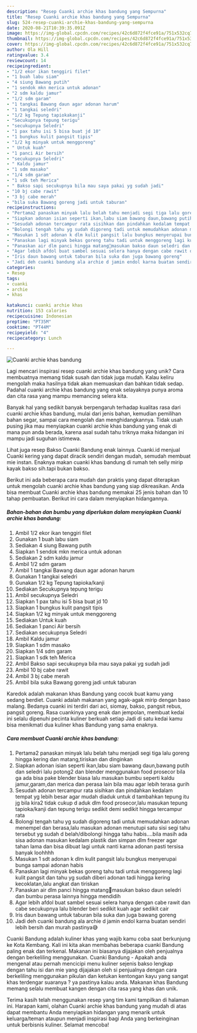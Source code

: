 ```yaml
---
description: "Resep Cuanki archie khas bandung yang Sempurna"
title: "Resep Cuanki archie khas bandung yang Sempurna"
slug: 524-resep-cuanki-archie-khas-bandung-yang-sempurna
date: 2020-08-21T10:39:35.091Z
image: https://img-global.cpcdn.com/recipes/42c6d872f4fce91a/751x532cq70/cuanki-archie-khas-bandung-foto-resep-utama.jpg
thumbnail: https://img-global.cpcdn.com/recipes/42c6d872f4fce91a/751x532cq70/cuanki-archie-khas-bandung-foto-resep-utama.jpg
cover: https://img-global.cpcdn.com/recipes/42c6d872f4fce91a/751x532cq70/cuanki-archie-khas-bandung-foto-resep-utama.jpg
author: Ola Hill
ratingvalue: 3.4
reviewcount: 14
recipeingredient:
- "1/2 ekor ikan tenggiri filet"
- "1 buah labu siam"
- "4 siung Bawang putih"
- "1 sendok mkn merica untuk adonan"
- "2 sdm kaldu jamur"
- "1/2 sdm garam"
- "1 tangkai Bawang daun agar adonan harum"
- "1 tangkai seledri"
- "1/2 kg Tepung tapiokakanji"
- "Secukupnya tepung terigu"
- "secukupnya Seledri"
- "1 pax tahu isi 5 bisa buat jd 10"
- "1 bungkus kulit pangsit tipis"
- "1/2 kg minyak untuk menggoreng"
- " Untuk kuah"
- "1 panci Air bersih"
- "secukupnya Seledri"
- " Kaldu jamur"
- "1 sdm masako"
- "1/4 sdm garam"
- "1 sdk teh Merica"
- " Bakso sapi secukupnya bila mau saya pakai yg sudah jadi"
- "10 bj cabe rawit"
- "3 bj cabe merah"
- "bila suka Bawang goreng jadi untuk taburan"
recipeinstructions:
- "Pertama2 panaskan minyak lalu belah tahu menjadi segi tiga lalu goreng hingga kering dan matang,tiriskan dan dinginkan"
- "Siapkan adonan isian seperti ikan,labu siam bawang daun,bawang putih dan seledri lalu potong2 dan blender menggunakan food prosecor bila ga ada bisa pake blender biasa lalu masukan bumbu seperti kaldu jamur,garam,dan merica dan perasa lain bila mau agar lebih terasa gurih"
- "Sesudah adonan tercampur rata sisihkan dan pindahkan kedalam tempat yg lebih besar agar mudah diaduk untuk d tambahkan tepung itu jg bila kira2 tidak cukup d aduk dlm food prosecor,lalu masukan tepung tapioka/kanji dan tepung terigu sedikit demi sedikit hingga tercampur rata"
- "Bolongi tengah tahu yg sudah digoreng tadi untuk memudahkan adonan menempel dan berasa,lalu masukan adonan menutupi satu sisi segi tahu tersebut yg sudah d belah/dibolongi hingga tahu habis....bila masih ada sisa adonan masukan kedalam plastik dan simpan dlm freezer agar tahan lama dan bisa dibuat lagi untuk nanti karna adonan pasti tersisa banyak loohhhh"
- "Masukan 1 sdt adonan k dlm kulit pangsit lalu bungkus menyerupai bunga sampai adonan habis"
- "Panaskan lagi minyak bekas goreng tahu tadi untuk menggoreng lagi kulit pangsit dan tahu yg sudah diberi adonan tadi hingga kering kecoklatan,lalu angkat dan tiriskan"
- "Panaskan air dlm panci hingga matang🤗masukan bakso daun seledri dan bumbu perasa lainnya hingga mendidih"
- "Agar lebih afdol buat sambel sesuai selera hanya dengan cabe rawit dan cabe secukupnya lalu blender beri sedikit kuah agar sedikit cair"
- "Iris daun bawang untuk taburan bila suka dan juga bawang goreng"
- "Jadi deh cuanki bandung ala archie d jamin endol karna buatan sendiri lebih bersih dan murah pastinya😅"
categories:
- Resep
tags:
- cuanki
- archie
- khas

katakunci: cuanki archie khas 
nutrition: 153 calories
recipecuisine: Indonesian
preptime: "PT35M"
cooktime: "PT44M"
recipeyield: "4"
recipecategory: Lunch

---
```



![Cuanki archie khas bandung](https://img-global.cpcdn.com/recipes/42c6d872f4fce91a/751x532cq70/cuanki-archie-khas-bandung-foto-resep-utama.jpg)

Lagi mencari inspirasi resep cuanki archie khas bandung yang unik? Cara membuatnya memang tidak susah dan tidak juga mudah. Kalau keliru mengolah maka hasilnya tidak akan memuaskan dan bahkan tidak sedap. Padahal cuanki archie khas bandung yang enak selayaknya punya aroma dan cita rasa yang mampu memancing selera kita.

Banyak hal yang sedikit banyak berpengaruh terhadap kualitas rasa dari cuanki archie khas bandung, mulai dari jenis bahan, kemudian pemilihan bahan segar, sampai cara mengolah dan menghidangkannya. Tidak usah pusing jika mau menyiapkan cuanki archie khas bandung yang enak di mana pun anda berada, karena asal sudah tahu triknya maka hidangan ini mampu jadi suguhan istimewa.

Lihat juga resep Bakso Cuanki Bandung enak lainnya. Cuanki.id menjual Cuanki kering yang dapat diracik sendiri dengan mudah, semudah membuat mie instan. Enaknya makan cuanki khas bandung di rumah teh selly mirip kayak bakso sih.tapi bukan bakso.


Berikut ini ada beberapa cara mudah dan praktis yang dapat diterapkan untuk mengolah cuanki archie khas bandung yang siap dikreasikan. Anda bisa membuat Cuanki archie khas bandung memakai 25 jenis bahan dan 10 tahap pembuatan. Berikut ini cara dalam menyiapkan hidangannya.

<!--inarticleads1-->

##### Bahan-bahan dan bumbu yang diperlukan dalam menyiapkan Cuanki archie khas bandung:

1. Ambil 1/2 ekor ikan tenggiri filet
1. Gunakan 1 buah labu siam
1. Sediakan 4 siung Bawang putih
1. Siapkan 1 sendok mkn merica untuk adonan
1. Sediakan 2 sdm kaldu jamur
1. Ambil 1/2 sdm garam
1. Ambil 1 tangkai Bawang daun agar adonan harum
1. Gunakan 1 tangkai seledri
1. Gunakan 1/2 kg Tepung tapioka/kanji
1. Sediakan Secukupnya tepung terigu
1. Ambil secukupnya Seledri
1. Siapkan 1 pax tahu isi 5 bisa buat jd 10
1. Siapkan 1 bungkus kulit pangsit tipis
1. Siapkan 1/2 kg minyak untuk menggoreng
1. Sediakan  Untuk kuah
1. Sediakan 1 panci Air bersih
1. Sediakan secukupnya Seledri
1. Ambil  Kaldu jamur
1. Siapkan 1 sdm masako
1. Siapkan 1/4 sdm garam
1. Siapkan 1 sdk teh Merica
1. Ambil  Bakso sapi secukupnya bila mau saya pakai yg sudah jadi
1. Ambil 10 bj cabe rawit
1. Ambil 3 bj cabe merah
1. Ambil bila suka Bawang goreng jadi untuk taburan


Karedok adalah makanan khas Bandung yang cocok buat kamu yang sedang berdiet. Cuanki adalah makanan yang agak-agak mirip dengan baso malang. Bedanya cuanki ini terdiri dari aci, siomay, bakso, pangsit rebus, pangsit goreng. Rasa cuankinya yang enak dan jempolan, membuat kedai ini selalu dipenuhi pecinta kuliner berkuah setiap Jadi di satu kedai kamu bisa menikmati dua kuliner khas Bandung yang sama enaknya. 

<!--inarticleads2-->

##### Cara membuat Cuanki archie khas bandung:

1. Pertama2 panaskan minyak lalu belah tahu menjadi segi tiga lalu goreng hingga kering dan matang,tiriskan dan dinginkan
1. Siapkan adonan isian seperti ikan,labu siam bawang daun,bawang putih dan seledri lalu potong2 dan blender menggunakan food prosecor bila ga ada bisa pake blender biasa lalu masukan bumbu seperti kaldu jamur,garam,dan merica dan perasa lain bila mau agar lebih terasa gurih
1. Sesudah adonan tercampur rata sisihkan dan pindahkan kedalam tempat yg lebih besar agar mudah diaduk untuk d tambahkan tepung itu jg bila kira2 tidak cukup d aduk dlm food prosecor,lalu masukan tepung tapioka/kanji dan tepung terigu sedikit demi sedikit hingga tercampur rata
1. Bolongi tengah tahu yg sudah digoreng tadi untuk memudahkan adonan menempel dan berasa,lalu masukan adonan menutupi satu sisi segi tahu tersebut yg sudah d belah/dibolongi hingga tahu habis....bila masih ada sisa adonan masukan kedalam plastik dan simpan dlm freezer agar tahan lama dan bisa dibuat lagi untuk nanti karna adonan pasti tersisa banyak loohhhh
1. Masukan 1 sdt adonan k dlm kulit pangsit lalu bungkus menyerupai bunga sampai adonan habis
1. Panaskan lagi minyak bekas goreng tahu tadi untuk menggoreng lagi kulit pangsit dan tahu yg sudah diberi adonan tadi hingga kering kecoklatan,lalu angkat dan tiriskan
1. Panaskan air dlm panci hingga matang🤗masukan bakso daun seledri dan bumbu perasa lainnya hingga mendidih
1. Agar lebih afdol buat sambel sesuai selera hanya dengan cabe rawit dan cabe secukupnya lalu blender beri sedikit kuah agar sedikit cair
1. Iris daun bawang untuk taburan bila suka dan juga bawang goreng
1. Jadi deh cuanki bandung ala archie d jamin endol karna buatan sendiri lebih bersih dan murah pastinya😅


Cuanki Bandung adalah kuliner khas yang wajib kamu coba saat berkunjung ke Kota Kembang. Kali ini kita akan membahas beberapa cuanki Bandung paling enak dan terkenal. Makanan ini biasanya dijajakan oleh penjualnya dengan berkeliling menggunakan. Cuanki Bandung - Apakah anda mengenal atau pernah mencicipi menu kuliner sejenis bakso lengkap dengan tahu isi dan mie yang dijajakan oleh si penjualnya dengan cara berkeliling menggunakan pikulan dan ketukan kentongan kayu yang sangat khas terdengar suaranya ? ya pastinya kalau anda. Makanan khas Bandung memang selalu membuat kangen dengan cita rasa yang khas dan unik. 

Terima kasih telah menggunakan resep yang tim kami tampilkan di halaman ini. Harapan kami, olahan Cuanki archie khas bandung yang mudah di atas dapat membantu Anda menyiapkan hidangan yang menarik untuk keluarga/teman ataupun menjadi inspirasi bagi Anda yang berkeinginan untuk berbisnis kuliner. Selamat mencoba!
